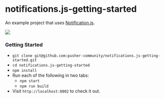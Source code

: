 # notifications.js-getting-started
An example project that uses [Notification.js](https://github.com/pusher-community/notifications.js).

![](http://i.imgur.com/wdwyPWf.png)

### Getting Started

- `git clone git@github.com:pusher-community/notifications.js-getting-started.git`
- `cd notifications.js-getting-started`
- `npm install`
- Run each of the following in two tabs:
  - `npm start`
  - `npm run build`
- Visit `http://localhost:8002` to check it out.


